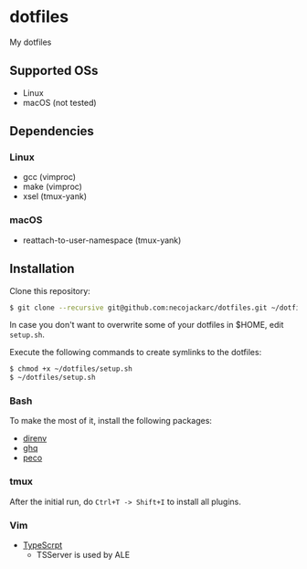 # dotfiles

My dotfiles

## Supported OSs

* Linux
* macOS (not tested)

## Dependencies

### Linux

* gcc (vimproc)
* make (vimproc)
* xsel (tmux-yank)

### macOS

* reattach-to-user-namespace (tmux-yank)

## Installation
Clone this repository:

```sh
$ git clone --recursive git@github.com:necojackarc/dotfiles.git ~/dotfiles
```

In case you don't want to overwrite some of your dotfiles in $HOME, edit `setup.sh`.

Execute the following commands to create symlinks to the dotfiles:

```sh
$ chmod +x ~/dotfiles/setup.sh
$ ~/dotfiles/setup.sh
```

### Bash
To make the most of it, install the following packages:

* [direnv](https://github.com/direnv/direnv)
* [ghq](https://github.com/motemen/ghq)
* [peco](https://github.com/peco/peco)

### tmux
After the initial run, do `Ctrl+T -> Shift+I` to install all plugins.

### Vim

* [TypeScrpt](https://github.com/Microsoft/TypeScript)
  * TSServer is used by ALE

